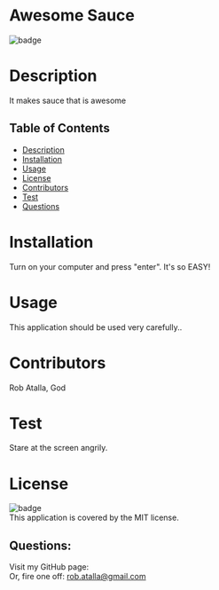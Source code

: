 # Awesome Sauce
  
  ![badge](https://img.shields.io/badge/license-MIT-brightgreen)<br/>
  
  
  # Description
  
   It makes sauce that is awesome

  ## Table of Contents
  - [Description](#description)
  - [Installation](#installation)
  - [Usage](#usage)
  - [License](#license)
  - [Contributors](#contributors)
  - [Test](#test)
  - [Questions](#questions)

  # Installation
  Turn on your computer and press "enter". It's so EASY!
 
  # Usage
  This application should be used very carefully..
  
  # Contributors
  Rob Atalla, God
  
  # Test
  Stare at the screen angrily. 
  
  # License
  ![badge](https://img.shields.io/badge/license-MIT-brightgreen)
  <br/>
  This application is covered by the MIT license. 

  ## Questions:
  Visit my GitHub page: <a href="https://github.com/ratalla816"></a>
  <br/>
  Or, fire one off: <a href="mailto:rob.atalla@gmail.com">rob.atalla@gmail.com</a><br>
 